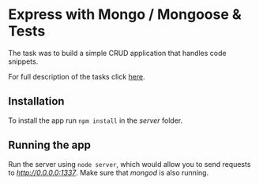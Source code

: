 # Express with Mongo / Mongoose & Tests


The task was to build a simple CRUD application that handles code snippets.

For full description of the tasks click [here](Task.md).


## Installation

To install the app run `npm install` in the _server_ folder.


## Running the app
Run the server using `node server`, which would allow you to send requests to _http://0.0.0.0:1337_.
Make sure that _mongod_ is also running.
